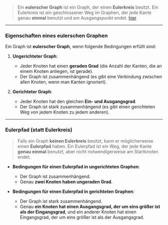 >Ein **eulerscher Graph** ist ein Graph, der einen **Eulerkreis** besitzt. Ein Eulerkreis ist ein geschlossener Weg im Graphen, der jede Kante genau **einmal** benutzt und am Ausgangspunkt endet. [hier](https://studyflix.de/informatik/euler-und-hamiltonkreis-1287/video)

---

### **Eigenschaften eines eulerschen Graphen**

Ein Graph ist **eulerscher Graph**, wenn folgende Bedingungen erfüllt sind:

1. **Ungerichteter Graph**:
    
    - Jeder Knoten hat einen **geraden Grad** (die Anzahl der Kanten, die an einem Knoten anliegen, ist gerade).
    - Der Graph ist zusammenhängend (es gibt eine Verbindung zwischen allen Knoten, wenn man Kanten ignoriert).
2. **Gerichteter Graph**:
    
    - Jeder Knoten hat den gleichen **Ein- und Ausgangsgrad**.
    - Der Graph ist stark zusammenhängend (es gibt einen gerichteten Weg von jedem Knoten zu jedem anderen).

---

### **Eulerpfad (statt Eulerkreis)**

>Falls ein Graph **keinen Eulerkreis** besitzt, kann er möglicherweise einen **Eulerpfad** haben. Ein Eulerpfad ist ein Weg, der jede Kante **genau einmal** benutzt, aber nicht notwendigerweise am Startknoten endet.

- **Bedingungen für einen Eulerpfad in ungerichteten Graphen**:
    
    - Der Graph ist zusammenhängend.
    - Genau **zwei Knoten haben ungeraden Grad**.
- **Bedingungen für einen Eulerpfad in gerichteten Graphen**:
    
    - Der Graph ist stark zusammenhängend.
    - Genau **ein Knoten hat einen Ausgangsgrad, der um eins größer ist als der Eingangsgrad**, und ein anderer Knoten hat einen Eingangsgrad, der um eins größer ist als der Ausgangsgrad.